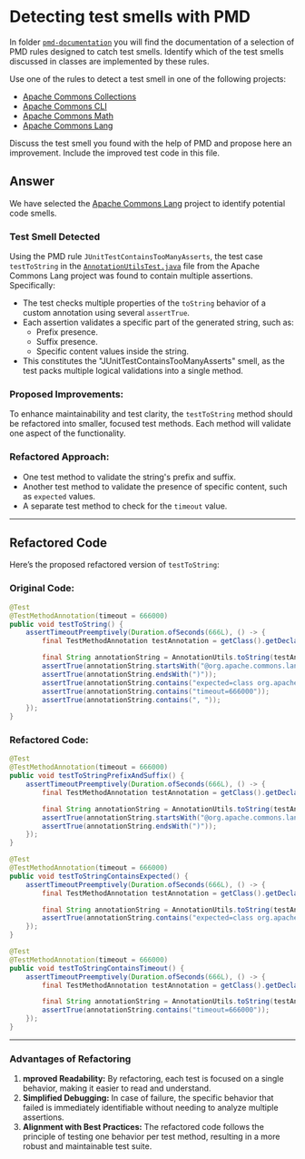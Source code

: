 # Detecting test smells with PMD

In folder [`pmd-documentation`](../pmd-documentation) you will find the documentation of a selection of PMD rules designed to catch test smells.
Identify which of the test smells discussed in classes are implemented by these rules.

Use one of the rules to detect a test smell in one of the following projects:

- [Apache Commons Collections](https://github.com/apache/commons-collections)
- [Apache Commons CLI](https://github.com/apache/commons-cli)
- [Apache Commons Math](https://github.com/apache/commons-math)
- [Apache Commons Lang](https://github.com/apache/commons-lang)

Discuss the test smell you found with the help of PMD and propose here an improvement.
Include the improved test code in this file.

## Answer
We have selected the [Apache Commons Lang](https://github.com/apache/commons-lang) project to identify potential code smells.

### Test Smell Detected
Using the PMD rule `JUnitTestContainsTooManyAsserts`, the test case `testToString` in the [`AnnotationUtilsTest.java`](https://github.com/apache/commons-lang/blob/master/src/test/java/org/apache/commons/lang3/AnnotationUtilsTest.java) file from the Apache Commons Lang project was found to contain multiple assertions. Specifically:

- The test checks multiple properties of the `toString` behavior of a custom annotation using several `assertTrue`.
- Each assertion validates a specific part of the generated string, such as:
    - Prefix presence.
    - Suffix presence.
    - Specific content values inside the string.
- This constitutes the "JUnitTestContainsTooManyAsserts" smell, as the test packs multiple logical validations into a single method.

### Proposed Improvements:
To enhance maintainability and test clarity, the `testToString` method should be refactored into smaller, focused test methods. Each method will validate one aspect of the functionality.

### Refactored Approach:
- One test method to validate the string's prefix and suffix.
- Another test method to validate the presence of specific content, such as `expected` values.
- A separate test method to check for the `timeout` value.

---

## Refactored Code
Here’s the proposed refactored version of `testToString`:

### Original Code:
```java
@Test
@TestMethodAnnotation(timeout = 666000)
public void testToString() {
    assertTimeoutPreemptively(Duration.ofSeconds(666L), () -> {
        final TestMethodAnnotation testAnnotation = getClass().getDeclaredMethod("testToString").getAnnotation(TestMethodAnnotation.class);

        final String annotationString = AnnotationUtils.toString(testAnnotation);
        assertTrue(annotationString.startsWith("@org.apache.commons.lang3.AnnotationUtilsTest$TestMethodAnnotation("));
        assertTrue(annotationString.endsWith(")"));
        assertTrue(annotationString.contains("expected=class org.apache.commons.lang3.AnnotationUtilsTest$TestMethodAnnotation$None"));
        assertTrue(annotationString.contains("timeout=666000"));
        assertTrue(annotationString.contains(", "));
    });
}
```

### Refactored Code:
```java
@Test
@TestMethodAnnotation(timeout = 666000)
public void testToStringPrefixAndSuffix() {
    assertTimeoutPreemptively(Duration.ofSeconds(666L), () -> {
        final TestMethodAnnotation testAnnotation = getClass().getDeclaredMethod("testToStringPrefixAndSuffix").getAnnotation(TestMethodAnnotation.class);

        final String annotationString = AnnotationUtils.toString(testAnnotation);
        assertTrue(annotationString.startsWith("@org.apache.commons.lang3.AnnotationUtilsTest$TestMethodAnnotation("));
        assertTrue(annotationString.endsWith(")"));
    });
}

@Test
@TestMethodAnnotation(timeout = 666000)
public void testToStringContainsExpected() {
    assertTimeoutPreemptively(Duration.ofSeconds(666L), () -> {
        final TestMethodAnnotation testAnnotation = getClass().getDeclaredMethod("testToStringContainsExpected").getAnnotation(TestMethodAnnotation.class);

        final String annotationString = AnnotationUtils.toString(testAnnotation);
        assertTrue(annotationString.contains("expected=class org.apache.commons.lang3.AnnotationUtilsTest$TestMethodAnnotation$None"));
    });
}

@Test
@TestMethodAnnotation(timeout = 666000)
public void testToStringContainsTimeout() {
    assertTimeoutPreemptively(Duration.ofSeconds(666L), () -> {
        final TestMethodAnnotation testAnnotation = getClass().getDeclaredMethod("testToStringContainsTimeout").getAnnotation(TestMethodAnnotation.class);

        final String annotationString = AnnotationUtils.toString(testAnnotation);
        assertTrue(annotationString.contains("timeout=666000"));
    });
}
```

---

### Advantages of Refactoring
1. **mproved Readability:** By refactoring, each test is focused on a single behavior, making it easier to read and understand.
2. **Simplified Debugging:** In case of failure, the specific behavior that failed is immediately identifiable without needing to analyze multiple assertions.
3. **Alignment with Best Practices:** The refactored code follows the principle of testing one behavior per test method, resulting in a more robust and maintainable test suite.
